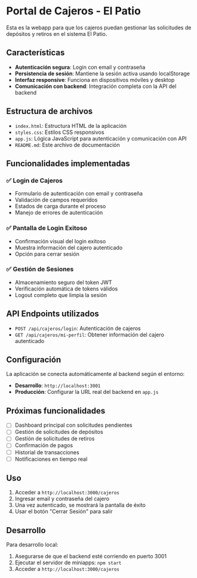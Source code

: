 # Portal de Cajeros - El Patio

Esta es la webapp para que los cajeros puedan gestionar las solicitudes de depósitos y retiros en el sistema El Patio.

## Características

- **Autenticación segura**: Login con email y contraseña
- **Persistencia de sesión**: Mantiene la sesión activa usando localStorage
- **Interfaz responsive**: Funciona en dispositivos móviles y desktop
- **Comunicación con backend**: Integración completa con la API del backend

## Estructura de archivos

- `index.html`: Estructura HTML de la aplicación
- `styles.css`: Estilos CSS responsivos
- `app.js`: Lógica JavaScript para autenticación y comunicación con API
- `README.md`: Este archivo de documentación

## Funcionalidades implementadas

### ✅ Login de Cajeros

- Formulario de autenticación con email y contraseña
- Validación de campos requeridos
- Estados de carga durante el proceso
- Manejo de errores de autenticación

### ✅ Pantalla de Login Exitoso

- Confirmación visual del login exitoso
- Muestra información del cajero autenticado
- Opción para cerrar sesión

### ✅ Gestión de Sesiones

- Almacenamiento seguro del token JWT
- Verificación automática de tokens válidos
- Logout completo que limpia la sesión

## API Endpoints utilizados

- `POST /api/cajeros/login`: Autenticación de cajeros
- `GET /api/cajeros/mi-perfil`: Obtener información del cajero autenticado

## Configuración

La aplicación se conecta automáticamente al backend según el entorno:

- **Desarrollo**: `http://localhost:3001`
- **Producción**: Configurar la URL real del backend en `app.js`

## Próximas funcionalidades

- [ ] Dashboard principal con solicitudes pendientes
- [ ] Gestión de solicitudes de depósitos
- [ ] Gestión de solicitudes de retiros
- [ ] Confirmación de pagos
- [ ] Historial de transacciones
- [ ] Notificaciones en tiempo real

## Uso

1. Acceder a `http://localhost:3000/cajeros`
2. Ingresar email y contraseña del cajero
3. Una vez autenticado, se mostrará la pantalla de éxito
4. Usar el botón "Cerrar Sesión" para salir

## Desarrollo

Para desarrollo local:

1. Asegurarse de que el backend esté corriendo en puerto 3001
2. Ejecutar el servidor de miniapps: `npm start`
3. Acceder a `http://localhost:3000/cajeros`
